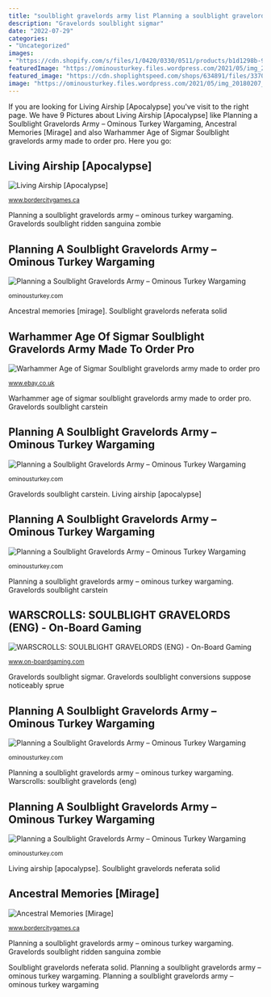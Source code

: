 ```yaml
---
title: "soulblight gravelords army list Planning a soulblight gravelords army – ominous turkey wargaming"
description: "Gravelords soulblight sigmar"
date: "2022-07-29"
categories:
- "Uncategorized"
images:
- "https://cdn.shopify.com/s/files/1/0420/0330/0511/products/b1d1298b-9f56-4540-8d6b-7eecfe38cf62_1024x1024.jpg?v=1593501066"
featuredImage: "https://ominousturkey.files.wordpress.com/2021/05/img_20210512_100602_9.jpg?w=770"
featured_image: "https://cdn.shoplightspeed.com/shops/634891/files/33701182/games-workshop-warscroll-cards-soulblight-gravelor.jpg"
image: "https://ominousturkey.files.wordpress.com/2021/05/img_20180207_165914.jpg?w=768"
---
```


If you are looking for Living Airship [Apocalypse] you've visit to the right page. We have 9 Pictures about Living Airship [Apocalypse] like Planning a Soulblight Gravelords Army – Ominous Turkey Wargaming, Ancestral Memories [Mirage] and also Warhammer Age of Sigmar Soulblight gravelords army made to order pro. Here you go:

## Living Airship [Apocalypse]

![Living Airship [Apocalypse]](https://cdn.shopify.com/s/files/1/0420/0330/0511/products/b0441eef-392e-4af4-b189-2f1fb8bf3fca_1024x1024.jpg?v=1593500929 "Planning a soulblight gravelords army – ominous turkey wargaming")

<small>www.bordercitygames.ca</small>

Planning a soulblight gravelords army – ominous turkey wargaming. Gravelords soulblight ridden sanguina zombie

## Planning A Soulblight Gravelords Army – Ominous Turkey Wargaming

![Planning a Soulblight Gravelords Army – Ominous Turkey Wargaming](https://ominousturkey.files.wordpress.com/2021/05/img_20210530_091352_4.jpg?w=1154 "Planning a soulblight gravelords army – ominous turkey wargaming")

<small>ominousturkey.com</small>

Ancestral memories [mirage]. Soulblight gravelords neferata solid

## Warhammer Age Of Sigmar Soulblight Gravelords Army Made To Order Pro

![Warhammer Age of Sigmar Soulblight gravelords army made to order pro](https://i.ebayimg.com/images/g/6o4AAOSwItxgqQN6/s-l400.jpg "Living airship [apocalypse]")

<small>www.ebay.co.uk</small>

Warhammer age of sigmar soulblight gravelords army made to order pro. Gravelords soulblight carstein

## Planning A Soulblight Gravelords Army – Ominous Turkey Wargaming

![Planning a Soulblight Gravelords Army – Ominous Turkey Wargaming](https://ominousturkey.files.wordpress.com/2021/05/img_20210530_091352_4.jpg "Gravelords soulblight ridden sanguina zombie")

<small>ominousturkey.com</small>

Gravelords soulblight carstein. Living airship [apocalypse]

## Planning A Soulblight Gravelords Army – Ominous Turkey Wargaming

![Planning a Soulblight Gravelords Army – Ominous Turkey Wargaming](https://ominousturkey.files.wordpress.com/2021/05/img_20210530_090208_4.jpg?w=1029 "Gravelords soulblight sigmar")

<small>ominousturkey.com</small>

Planning a soulblight gravelords army – ominous turkey wargaming. Gravelords soulblight carstein

## WARSCROLLS: SOULBLIGHT GRAVELORDS (ENG) - On-Board Gaming

![WARSCROLLS: SOULBLIGHT GRAVELORDS (ENG) - On-Board Gaming](https://cdn.shoplightspeed.com/shops/634891/files/33701182/games-workshop-warscroll-cards-soulblight-gravelor.jpg "Planning a soulblight gravelords army – ominous turkey wargaming")

<small>www.on-boardgaming.com</small>

Gravelords soulblight sigmar. Gravelords soulblight conversions suppose noticeably sprue

## Planning A Soulblight Gravelords Army – Ominous Turkey Wargaming

![Planning a Soulblight Gravelords Army – Ominous Turkey Wargaming](https://ominousturkey.files.wordpress.com/2021/05/img_20180207_165914.jpg?w=768 "Ancestral memories [mirage]")

<small>ominousturkey.com</small>

Planning a soulblight gravelords army – ominous turkey wargaming. Warscrolls: soulblight gravelords (eng)

## Planning A Soulblight Gravelords Army – Ominous Turkey Wargaming

![Planning a Soulblight Gravelords Army – Ominous Turkey Wargaming](https://ominousturkey.files.wordpress.com/2021/05/img_20210512_100602_9.jpg?w=770 "Planning a soulblight gravelords army – ominous turkey wargaming")

<small>ominousturkey.com</small>

Living airship [apocalypse]. Soulblight gravelords neferata solid

## Ancestral Memories [Mirage]

![Ancestral Memories [Mirage]](https://cdn.shopify.com/s/files/1/0420/0330/0511/products/b1d1298b-9f56-4540-8d6b-7eecfe38cf62_1024x1024.jpg?v=1593501066 "Living airship [apocalypse]")

<small>www.bordercitygames.ca</small>

Planning a soulblight gravelords army – ominous turkey wargaming. Gravelords soulblight ridden sanguina zombie

Soulblight gravelords neferata solid. Planning a soulblight gravelords army – ominous turkey wargaming. Planning a soulblight gravelords army – ominous turkey wargaming
